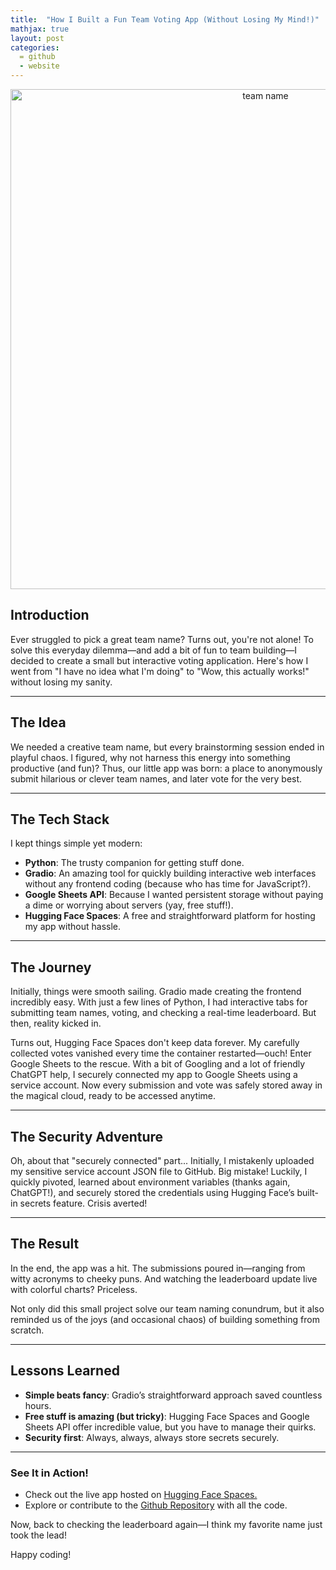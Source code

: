 ```yaml
---
title:  "How I Built a Fun Team Voting App (Without Losing My Mind!)"
mathjax: true
layout: post
categories: 
  = github
  - website
---
```


<div style="text-align: center;">
  <img src="http://kodendaal.github.io/assets/team_name.png" alt="team name" style="width: 800px; height: auto;">
</div>


## Introduction

Ever struggled to pick a great team name? Turns out, you're not alone! To solve this everyday dilemma—and add a bit of fun to team building—I decided to create a small but interactive voting application. Here's how I went from "I have no idea what I'm doing" to "Wow, this actually works!" without losing my sanity.

---

## The Idea

We needed a creative team name, but every brainstorming session ended in playful chaos. I figured, why not harness this energy into something productive (and fun)? Thus, our little app was born: a place to anonymously submit hilarious or clever team names, and later vote for the very best.

---

## The Tech Stack

I kept things simple yet modern:

- **Python**: The trusty companion for getting stuff done.
- **Gradio**: An amazing tool for quickly building interactive web interfaces without any frontend coding (because who has time for JavaScript?).
- **Google Sheets API**: Because I wanted persistent storage without paying a dime or worrying about servers (yay, free stuff!).
- **Hugging Face Spaces**: A free and straightforward platform for hosting my app without hassle.

---

## The Journey

Initially, things were smooth sailing. Gradio made creating the frontend incredibly easy. With just a few lines of Python, I had interactive tabs for submitting team names, voting, and checking a real-time leaderboard. But then, reality kicked in.

Turns out, Hugging Face Spaces don't keep data forever. My carefully collected votes vanished every time the container restarted—ouch! Enter Google Sheets to the rescue. With a bit of Googling and a lot of friendly ChatGPT help, I securely connected my app to Google Sheets using a service account. Now every submission and vote was safely stored away in the magical cloud, ready to be accessed anytime.

---

## The Security Adventure

Oh, about that "securely connected" part... Initially, I mistakenly uploaded my sensitive service account JSON file to GitHub. Big mistake! Luckily, I quickly pivoted, learned about environment variables (thanks again, ChatGPT!), and securely stored the credentials using Hugging Face’s built-in secrets feature. Crisis averted!

---

## The Result

In the end, the app was a hit. The submissions poured in—ranging from witty acronyms to cheeky puns. And watching the leaderboard update live with colorful charts? Priceless.

Not only did this small project solve our team naming conundrum, but it also reminded us of the joys (and occasional chaos) of building something from scratch.

---

## Lessons Learned

- **Simple beats fancy**: Gradio’s straightforward approach saved countless hours.
- **Free stuff is amazing (but tricky)**: Hugging Face Spaces and Google Sheets API offer incredible value, but you have to manage their quirks.
- **Security first**: Always, always, always store secrets securely.

---


### See It in Action!

- Check out the live app hosted on [Hugging Face Spaces.](https://huggingface.co/spaces/kode24/name_votinG)
- Explore or contribute to the [Github Repository](https://github.com/kodendaal/rag_pdf_visualizer.git) with all the code. 

Now, back to checking the leaderboard again—I think my favorite name just took the lead!

Happy coding!

